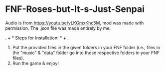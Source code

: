 # FNF-Roses-but-It-s-Just-Senpai
Audio is from https://youtu.be/vLKGmxKhc5M, mod was made with permission. 
The .json file was made entirely by me.

. + * Steps for Installation: * + .
1. Put the provided files in the given folders in your FNF folder 
(i.e., files in the "music" & "data" folder go into those respective folders 
in your FNF files).
2. Run the game & enjoy! 
